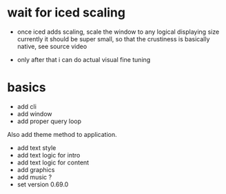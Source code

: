 # wait for iced scaling

- once iced adds scaling, scale the window to any logical displaying size
  currently it should be super small, so that the crustiness is basically native,
  see source video

- only after that i can do actual visual fine tuning

# basics

+ add cli
+ add window
+ add proper query loop

Also add theme method to application.

- add text style
- add text logic for intro
- add text logic for content
- add graphics
- add music ?
- set version 0.69.0
